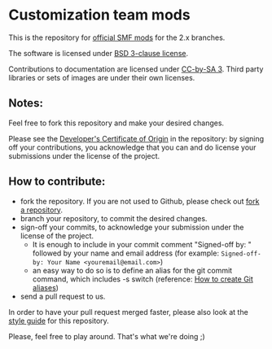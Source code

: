 # Customization team mods

This is the repository for [official SMF mods](https://custom.simplemachines.org/mods/index.php?action=profile;u=1) for the 2.x branches.

The software is licensed under [BSD 3-clause license](https://opensource.org/licenses/BSD-3-Clause).

Contributions to documentation are licensed under [CC-by-SA 3](https://creativecommons.org/licenses/by-sa/3.0). Third party libraries or sets of images are under their own licenses.


## Notes:

Feel free to fork this repository and make your desired changes.

Please see the [Developer's Certificate of Origin](https://github.com/SimpleMachines/SMF-mods/blob/master/DCO.txt) in the repository:
	by signing off your contributions, you acknowledge that you can and do license your submissions under the license of the project.


## How to contribute:

* fork the repository. If you are not used to Github, please check out [fork a repository](https://help.github.com/fork-a-repo).
* branch your repository, to commit the desired changes.
* sign-off your commits, to acknowledge your submission under the license of the project.
  * It is enough to include in your commit comment "Signed-off by: " followed by your name and email address (for example: `Signed-off-by: Your Name <youremail@email.com>`)
  * an easy way to do so is to define an alias for the git commit command, which includes -s switch (reference: [How to create Git aliases](https://git.wiki.kernel.org/index.php/Aliases))
* send a pull request to us.

In order to have your pull request merged faster, please also look at the [style guide](https://github.com/SimpleMachines/SMF-mods/wiki) for this repository.


Please, feel free to play around. That's what we're doing ;)
